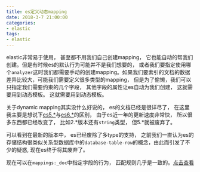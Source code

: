 ```yaml
---
title: es定义动态mapping
date: 2018-3-7 21:00:00
categories:
- elastic
tags:
- elastic
---
```


elastic非常易于使用， 甚至都不用我们自己创建mapping， 它也能自动的帮我们创建。但是有时候es的默认行为可能并不是我们想要的， 或者我们要指定使用哪个`analyzer`这时我们都需要手动的创建mapping。如果我们要索引的文档的数据差异比较大，可能我们需要定义很多类型的mapping， 但是为了偷懒，我们可以只指定我们需要约束的几个字段， 其他字段的属性让es自动为我们创建， 这就需要用到动态模板。 这就需要用到动态模板。

<!-- more -->

关于dynamic mapping其实没什么好说的， es的文档已经是很详尽了， 在这里我主要是想说下[es5.\*](https://www.elastic.co/guide/en/elasticsearch/reference/5.6/default-mapping.html)与[es6.\*](https://www.elastic.co/guide/en/elasticsearch/reference/5.6/default-mapping.html)的区别， 由于es近一年的更新速度非常快， 所以很多东西都已经改变了， 比如2.\*版本还有`string`类型， 但5.\*就被废弃了。

可以看到在最新的版本中， es已经废除了多type的支持， 之前我们一直认为es的存储结构很类似关系型数据库中的`database-table-row`的概念，由此而引发了不少的疑惑, 现在es终于将其废弃了。

现在可以在`mappings:_doc`中指定字段的行为， 匹配规则几乎是一致的。[点击查看](https://www.elastic.co/guide/en/elasticsearch/reference/6.x/dynamic-templates.html)